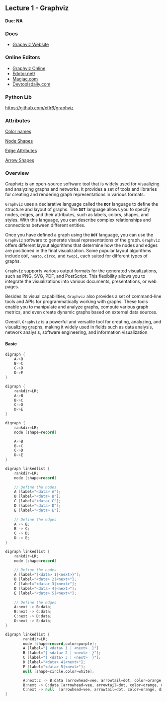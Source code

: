 ## Lecture 1 - Graphviz
#### Due: NA


### Docs
- [Graphviz Website](https://graphviz.org/)

### Online Editors
- [Graphviz Online](https://dreampuf.github.io/GraphvizOnline/)
- [Edotor.net/](https://edotor.net/)
- [Magjac.com](http://magjac.com/graphviz-visual-editor/)
- [Devtoolsdaily.com](https://www.devtoolsdaily.com/graphviz/)

### Python Lib

https://github.com/xflr6/graphviz

### Attributes

[Color names](https://graphviz.org/doc/info/colors.html)

[Node Shapes](https://graphviz.org/doc/info/shapes.html)

[Edge Attributes](https://graphviz.org/docs/edges/)

[Arrow Shapes](https://graphviz.org/doc/info/arrows.html)

### Overview

Graphviz is an open-source software tool that is widely used for visualizing and analyzing graphs and networks. It provides a set of tools and libraries for creating and rendering graph representations in various formats.

`Graphviz` uses a declarative language called the **`DOT`** language to define the structure and layout of graphs. The **`DOT`** language allows you to specify nodes, edges, and their attributes, such as labels, colors, shapes, and styles. With this language, you can describe complex relationships and connections between different entities.

Once you have defined a graph using the **`DOT`** language, you can use the `Graphviz` software to generate visual representations of the graph. `Graphviz` offers different layout algorithms that determine how the nodes and edges are positioned in the final visualization. Some popular layout algorithms include **`DOT`**, `neato`, `circo`, and `twopi`, each suited for different types of graphs.

`Graphviz` supports various output formats for the generated visualizations, such as PNG, SVG, PDF, and PostScript. This flexibility allows you to integrate the visualizations into various documents, presentations, or web pages.

Besides its visual capabilities, `Graphviz` also provides a set of command-line tools and APIs for programmatically working with graphs. These tools enable you to manipulate and analyze graphs, compute various graph metrics, and even create dynamic graphs based on external data sources.

Overall, `Graphviz` is a powerful and versatile tool for creating, analyzing, and visualizing graphs, making it widely used in fields such as data analysis, network analysis, software engineering, and information visualization.



#### Basic
```java
digraph {
    A->B
    B->C
    C->D
    D->E
}
```

```java
digraph {
    rankdir=LR;
    A->B
    B->C
    C->D
    D->E
}
```

```java
digraph {
    rankdir=LR;
    node [shape=record]

    A->B
    B->C
    C->D
    D->E
}
```


```java
digraph linkedlist {
    rankdir=LR;
    node [shape=record]
    
    // Define the nodes
    A [label="<data> A"];
    B [label="<data> B"];
    C [label="<data> C"];
    D [label="<data> D"];
    E [label="<data> E"];
    
    // Define the edges
    A -> B;
    B -> C;
    C -> D;
    D -> E;
}
```


```java
digraph linkedlist {
    rankdir=LR;
    node [shape=record]
    
    // Define the nodes
    A [label="{<data> 1|<next>}"];
    B [label="<data> 2|<next>"];
    C [label="<data> 3|<next>"];
    D [label="<data> 4|<next>"];
    E [label="<data> 5|<next>"];
    
    // Define the edges
    A:next -> B:data;
    B:next -> C:data;
    C:next -> D:data;
    D:next -> E:data;
}
```

```java
digraph linkedlist {
        rankdir=LR;
        node [shape=record,color=purple];
        A [label="{ <data> 1 | <next>  }"]
        B [label="{ <data> 2 | <next>  }"];
        C [label="{ <data> 3 | <next>  }"];
        D [label="<data> 4|<next>"];
        E [label="<data> 5|<next>"];
        null [shape=circle,color=white];

        A:next:c -> B:data [arrowhead=vee, arrowtail=dot, color=orange, dir=both, tailclip=false];
        B:next -> C:data [arrowhead=vee, arrowtail=dot, color=orange, dir=both, tailclip=false];
        C:next -> null  [arrowhead=vee, arrowtail=dot, color=orange, dir=both, tailclip=false];
}
```